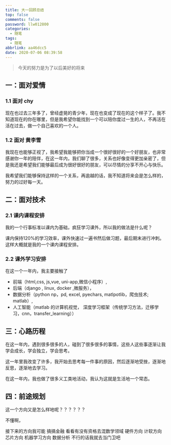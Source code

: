 ```yaml
---
title: 大一回顾总结
top: false
comments: false
password: llw012800
categories:
  - 随笔
tags:
  - 随笔
abbrlink: aa46dcc5
date: 2020-07-06 08:39:58
---
```


> 今天的努力是为了以后美好的将来

<!--more-->

## 一：面对爱情

### 1.1   面对 chy

现在也过去三年多了，曾经虚晃的青少年，现在也变成了现在的这个样子了。我不知道现在的你在哪里，但是我希望你能找到一个可以陪你度过一生的人，不再活在活在过去，做一个自己喜欢的一个人。



### 1.2  面对 黄李雪

我现在也能够正视了，我希望我能够把你当成一个很好很好的一个好朋友，也非常感谢你一年的陪伴，在这一年内，我们聊了很多，关系也好像变得更加亲密了，但是我还是希望我们能够最后成为很好很好的朋友，可以尽情的分享不开心与快乐。   

我希望我们能够保持这样的一个关系，再逾越的话，我不知道将来会是怎么样的，努力的过好每一天。



## 二：面对技术

### 2.1  课内课程安排

我的一个行事标准以课内为基础，疯狂学习课外，所以我的做法是什么呢？

课内保持120%的学习效率，课外快速过一遍书然后做习题，最后期末进行冲刺。这样大概就是我的一个课内课程安排。



### 2.2 课外学习安排

在这一个一年内，我主要接触了 

+  前端（html,css, js,vue, uni-app,微信小程序）, 
+ 后端（django , linux, docker ,微服务），
+ 数据分析（python np，pd, excel, pyechars, matlpotlib，爬虫技术;    matlab）, 
+ 人工智能（matlab  的计算机视觉， 深度学习框架（传统学习方法，迁移学习，cnn，transfer_learning）） 



## 三：心路历程

在这一年内，遇到很多很多的人，碰到了很多很多的事情，这些人这些事逐渐让我学会成长，学会独立，学会思考。

这一年里我改变了许多，我开始去思考每一件事的原因，然后逐渐地受挫，逐渐地反思，逐渐地去学习。

在这一年内，我也做了很多义工类地活动，我认为这就是生活地一个常态。



## 四：前途规划

这一个方向又是怎么样地呢？？？？？？

不懂啊，

接下来的方向我可能  搞搞金融     看看有没有资格去混数学领域    硬件方向 计软方向   芯片方向  机器学习方向   数据分析  不行的话我就去当门卫吧    